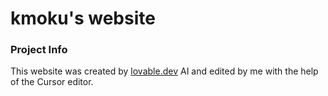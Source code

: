 # kmoku's website

### Project Info
This website was created by [lovable.dev](https://lovable.dev) AI and edited by me with the help of the Cursor editor.
